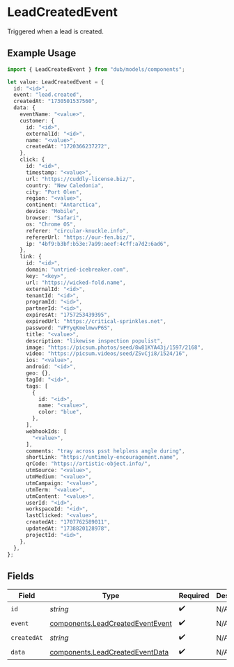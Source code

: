 # LeadCreatedEvent

Triggered when a lead is created.

## Example Usage

```typescript
import { LeadCreatedEvent } from "dub/models/components";

let value: LeadCreatedEvent = {
  id: "<id>",
  event: "lead.created",
  createdAt: "1730501537560",
  data: {
    eventName: "<value>",
    customer: {
      id: "<id>",
      externalId: "<id>",
      name: "<value>",
      createdAt: "1720366237272",
    },
    click: {
      id: "<id>",
      timestamp: "<value>",
      url: "https://cuddly-license.biz/",
      country: "New Caledonia",
      city: "Port Olen",
      region: "<value>",
      continent: "Antarctica",
      device: "Mobile",
      browser: "Safari",
      os: "Chrome OS",
      referer: "circular-knuckle.info",
      refererUrl: "https://our-fen.biz/",
      ip: "4bf9:b3bf:b53e:7a99:aeef:4cff:a7d2:6ad6",
    },
    link: {
      id: "<id>",
      domain: "untried-icebreaker.com",
      key: "<key>",
      url: "https://wicked-fold.name",
      externalId: "<id>",
      tenantId: "<id>",
      programId: "<id>",
      partnerId: "<id>",
      expiresAt: "1757253439395",
      expiredUrl: "https://critical-sprinkles.net",
      password: "VPYyqKmelmwvP6S",
      title: "<value>",
      description: "likewise inspection populist",
      image: "https://picsum.photos/seed/8w81KYA43j/1597/2168",
      video: "https://picsum.videos/seed/ZSvCji8/1524/16",
      ios: "<value>",
      android: "<id>",
      geo: {},
      tagId: "<id>",
      tags: [
        {
          id: "<id>",
          name: "<value>",
          color: "blue",
        },
      ],
      webhookIds: [
        "<value>",
      ],
      comments: "tray across psst helpless angle during",
      shortLink: "https://untimely-encouragement.name",
      qrCode: "https://artistic-object.info/",
      utmSource: "<value>",
      utmMedium: "<value>",
      utmCampaign: "<value>",
      utmTerm: "<value>",
      utmContent: "<value>",
      userId: "<id>",
      workspaceId: "<id>",
      lastClicked: "<value>",
      createdAt: "1707762589011",
      updatedAt: "1738820128978",
      projectId: "<id>",
    },
  },
};
```

## Fields

| Field                                                                                | Type                                                                                 | Required                                                                             | Description                                                                          |
| ------------------------------------------------------------------------------------ | ------------------------------------------------------------------------------------ | ------------------------------------------------------------------------------------ | ------------------------------------------------------------------------------------ |
| `id`                                                                                 | *string*                                                                             | :heavy_check_mark:                                                                   | N/A                                                                                  |
| `event`                                                                              | [components.LeadCreatedEventEvent](../../models/components/leadcreatedeventevent.md) | :heavy_check_mark:                                                                   | N/A                                                                                  |
| `createdAt`                                                                          | *string*                                                                             | :heavy_check_mark:                                                                   | N/A                                                                                  |
| `data`                                                                               | [components.LeadCreatedEventData](../../models/components/leadcreatedeventdata.md)   | :heavy_check_mark:                                                                   | N/A                                                                                  |